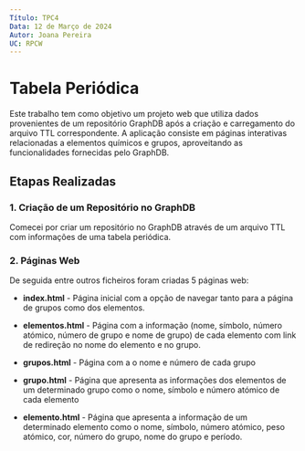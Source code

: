 ```yaml
---
Título: TPC4
Data: 12 de Março de 2024
Autor: Joana Pereira
UC: RPCW
---
```


# Tabela Periódica

Este trabalho tem como objetivo um projeto web que utiliza dados provenientes de um repositório GraphDB após a criação e carregamento do arquivo TTL correspondente. A aplicação consiste em páginas interativas relacionadas a elementos químicos e grupos, aproveitando as funcionalidades fornecidas pelo GraphDB.

## Etapas Realizadas

### 1. Criação de um Repositório no GraphDB

Comecei por criar um repositório no GraphDB através de um arquivo TTL com informações de uma tabela periódica.

### 2.  Páginas Web

De seguida entre outros ficheiros foram criadas 5 páginas web:

- **index.html** - Página inicial com a opção de navegar tanto para a página de grupos como dos elementos.

- **elementos.html** - Página com a informação (nome, símbolo, número atómico, número de grupo e nome de grupo) de cada elemento com link de redireção no nome do elemento e no grupo.

- **grupos.html** - Página com a o nome e número de cada grupo

- **grupo.html** - Página que apresenta as informações dos elementos de um determinado grupo como o nome, símbolo e número atómico de cada elemento

- **elemento.html** - Página que apresenta a informação de um determinado elemento como o nome, símbolo, número atómico, peso atómico, cor, número do grupo, nome do grupo e período.